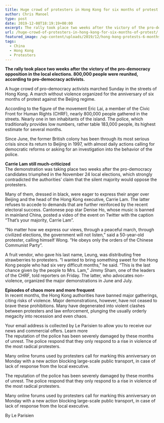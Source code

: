 ```yaml
---
title: Huge crowd of protesters in Hong Kong for six months of protest
author: Chris Manoel
type: post
date: 2019-12-08T18:19:19+00:00
excerpt: The rally took place two weeks after the victory of the pro-democracy opposition in the local elections. 800,000 people were reunited, according to pro-democracy activists.
url: /huge-crowd-of-protesters-in-hong-kong-for-six-months-of-protest/
featured_image: /wp-content/uploads/2019/12/hong-kong-protests-6-months.jpg
tags:
  - China
  - Hong Kong
  - Protesters
---
```


**The rally took place two weeks after the victory of the pro-democracy opposition in the local elections. 800,000 people were reunited, according to pro-democracy activists.**

A huge crowd of pro-democracy activists marched Sunday in the streets of Hong Kong. A march without violence organized for the anniversary of six months of protest against the Beijing regime.

According to the figure of the movement Eric Lai, a member of the Civic Front for Human Rights (CHRF), nearly 800,000 people gathered in the streets. Nearly one in ten inhabitants of the island. The police, which traditionally provides low numbers, rather table 183,000 people, its highest estimate for several months.

Since June, the former British colony has been through its most serious crisis since its return to Beijing in 1997, with almost daily actions calling for democratic reforms or asking for an investigation into the behavior of the police.

**Carrie Lam still much-criticized**  
The demonstration was taking place two weeks after the pro-democracy candidates triumphed in the November 24 local elections, which strongly contradicted the authorities&#8217; claim that the silent majority would oppose the protesters.

Many of them, dressed in black, were eager to express their anger over Beijing and the head of the Hong Kong executive, Carrie Lam. The latter refuses to accede to demands that are further reinforced by the recent electoral success. Cantonese pop star Denise Ho, whose music is banned in mainland China, posted a video of the event on Twitter with the caption &#8220;That&#8217;s your majority, Carrie Lam&#8221;.

&#8220;No matter how we express our views, through a peaceful march, through civilized elections, the government will not listen,&#8221; said a 50-year-old protester, calling himself Wong. &#8220;He obeys only the orders of the Chinese Communist Party&#8221;.

A fruit vendor, who gave his last name, Leung, was distributing free strawberries to protesters. &#8220;I wanted to bring something sweet for the Hong Kong people who had six very difficult months,&#8221; he said. &#8220;This is the last chance given by the people to Mrs. Lam,&#8221; Jimmy Sham, one of the leaders of the CHRF, told reporters on Friday. The latter, who advocates non-violence, organized the major demonstrations in June and July.

**Episodes of chaos more and more frequent**  
In recent months, the Hong Kong authorities have banned major gatherings, citing risks of violence. Major demonstrations, however, have not ceased to brave these prohibitions. Many have degenerated into violent clashes between protesters and law enforcement, plunging the usually orderly megacity into recession and even chaos.

Your email address is collected by Le Parisien to allow you to receive our news and commercial offers. Learn more  
The reputation of the police has been severely damaged by these months of unrest. The police respond that they only respond to a rise in violence of the most radical protesters.

Many online forums used by protesters call for marking this anniversary on Monday with a new action blocking large-scale public transport, in case of lack of response from the local executive.

The reputation of the police has been severely damaged by these months of unrest. The police respond that they only respond to a rise in violence of the most radical protesters.

Many online forums used by protesters call for marking this anniversary on Monday with a new action blocking large-scale public transport, in case of lack of response from the local executive.

By Le Parisien
